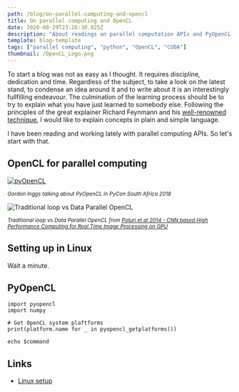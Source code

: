```yaml
---
path: /blog/on-parallel-computing-and-opencl
title: On parallel computing and OpenCL 
date: 2020-08-29T23:26:30.825Z
description: "About readings on parallel computation APIs and PyOpenCL. "
template: blog-template
tags: ["parallel computing", "python", "OpenCL", "CUDA"]
thumbnail: /OpenCL_Logo.png
---
```

To start a blog was not as easy as I thought. It requires discipline, dedication and time. Regardless of the subject, to take a look on the latest stand, to condense an idea around it and to write about it is an interestingly fullfilling endeavour. The culmination of the learning process should be to try to explain what you have just learned to somebody else. Following the principles of the great explainer Richard Feynmann and his [well-renowned technique](https://www.youtube.com/watch?v=GD-_fcpylcE), I would like to explain concepts in plain and simple language.  

I have been reading and working lately with parallel computing APIs. So let's start with that. 

## OpenCL for parallel computing

[![pyOpenCL](https://img.youtube.com/vi/hqieYt9sXPU/0.jpg)](https://www.youtube.com/watch?v=hqieYt9sXPU "pyOpenCL")

*<small>Gordon Inggs talking about PyOpenCL in PyCon South Africa 2018</small>*

![](https://www.researchgate.net/profile/Fadi_Al_Machot/publication/261984960/figure/fig1/AS:392430919667714@1470574230230/A-comparison-traditional-loop-with-the-OpenCL-data-parallel-kernel-The-gives-the.png "Traditional loop vs Data Parallel OpenCL")

*<small>Traditional loop vs Data Parallel OpenCL from [Poluri et.al 2014 - CNN based High Performance Computing for Real Time Image Processing on GPU](https://www.researchgate.net/publication/261984960_CNN_Based_High_Performance_Computing_for_Real_Time_Image_Processing_on_GPU)</small>*


## Setting up in Linux 

Wait a minute. 

## PyOpenCL

```python{numberLines: false}
import pyopencl
import numpy

# Get OpenCL system plaftforms 
print(platform.name for _ in pyopencl_getplatforms())
```

```shell{promptHost: dev.localhost}
echo $command
```

## Links

- [Linux setup](https://wiki.tiker.net/OpenCLHowTo/)